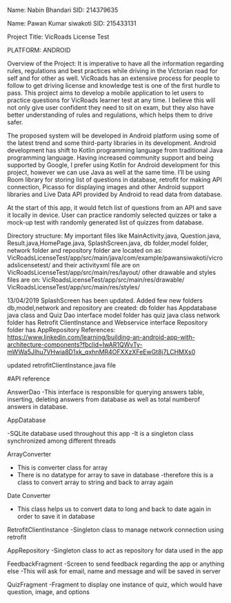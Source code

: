 
Name: Nabin Bhandari  SID: 214379635

Name: Pawan Kumar siwakoti SID: 215433131

Project Title: VicRoads License Test

PLATFORM: ANDROID

Overview of the Project: 
It is imperative to have all the information regarding rules, regulations and best practices while driving in the Victorian road for self and for other as well. VicRoads has an extensive process for people to follow to get driving license and knowledge test is one of the first hurdle to pass. This project aims to develop a mobile application to let users to practice questions for VicRoads learner test at any time. I believe this will not only give user confident they need to sit on exam, but they also have better understanding of rules and regulations, which helps them to drive safer.

The proposed system will be developed in Android platform using some of the latest trend and some third-party libraries in its development. Android development has shift to Kotlin programming language from traditional Java programming language. Having increased community support and being supported by Google, I prefer using Kotlin for Android development for this project, however we can use Java as well at the same time. I’ll be using Room library for storing list of questions in database, retrofit for making API connection, Picasso for displaying images and other Android support libraries and Live Data API provided by Android to read data from database.

At the start of this app, it would fetch list of questions from an API and save it locally in device. User can practice randomly selected quizzes or take a mock-up test with randomly generated list of quizzes from database.


Directory structure:
My important files like MainActivity.java, Question.java, Result.java,HomePage.java, SplashScreen.java, db folder,model folder, network folder and repository folder are located on  as:
VicRoadsLicenseTest/app/src/main/java/com/example/pawansiwakoti/vicroadslicensetest/
and their activityxml file are on
VicRoadsLicenseTest/app/src/main/res/layout/
other drawable and styles files are on:
VicRoadsLicenseTest/app/src/main/res/drawable/
VicRoadsLicenseTest/app/src/main/res/styles/

13/04/2019
SplashScreen has been updated.
Added few new folders db,model,network and repository are created:
db folder has Appdatabase java class and Quiz Dao interface
model folder has quiz java class
network folder has Retrofit ClientInstance and Webservice interface
Repository folder has AppRepository
References:
https://www.linkedin.com/learning/building-an-android-app-with-architecture-components?fbclid=IwAR1QWvTy-mWWa5JIhu7VHwia8D1xk_qxhnMR4OFXXzXFeEwGt8j7LCHMXs0

updated retrofitClientInstance.java file

#API reference

AnswerDao
-This interface is responsible for querying answers table,
inserting, deleting answers from database as well as total numberof answers in database.


AppDatabase

-SQLite database used throughout this app
-It is a singleton class synchronized among different threads


ArrayConverter
- This is converter class for array
- There is no datatype for array to save in database
-therefore this is a class to convert array to string and back to array again


Date Converter
- This class helps us to convert data to long and back to date again in order to save it in database


RetrofitClientInstance
-Singleton class to manage network connection using retrofit

AppRepository
-Singleton class to act as repository for data used in the app

FeedbackFragment
-Screen to send feedback regarding the app or anything else
-This will ask for email, name and message and will be saved in server

QuizFragment
-Fragment to display one instance of quiz, which would have question, image, and options

